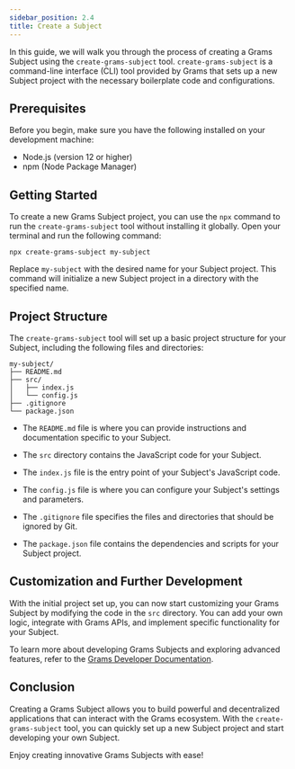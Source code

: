 ```yaml
---
sidebar_position: 2.4
title: Create a Subject
---
```


In this guide, we will walk you through the process of creating a Grams Subject using the `create-grams-subject` tool. `create-grams-subject` is a command-line interface (CLI) tool provided by Grams that sets up a new Subject project with the necessary boilerplate code and configurations.

## Prerequisites

Before you begin, make sure you have the following installed on your development machine:

- Node.js (version 12 or higher)
- npm (Node Package Manager)

## Getting Started

To create a new Grams Subject project, you can use the `npx` command to run the `create-grams-subject` tool without installing it globally. Open your terminal and run the following command:

```shell
npx create-grams-subject my-subject
```

Replace `my-subject` with the desired name for your Subject project. This command will initialize a new Subject project in a directory with the specified name.

## Project Structure

The `create-grams-subject` tool will set up a basic project structure for your Subject, including the following files and directories:

```
my-subject/
├── README.md
├── src/
│   ├── index.js
│   └── config.js
├── .gitignore
└── package.json
```

- The `README.md` file is where you can provide instructions and documentation specific to your Subject.

- The `src` directory contains the JavaScript code for your Subject.

- The `index.js` file is the entry point of your Subject's JavaScript code.

- The `config.js` file is where you can configure your Subject's settings and parameters.

- The `.gitignore` file specifies the files and directories that should be ignored by Git.

- The `package.json` file contains the dependencies and scripts for your Subject project.

## Customization and Further Development

With the initial project set up, you can now start customizing your Grams Subject by modifying the code in the `src` directory. You can add your own logic, integrate with Grams APIs, and implement specific functionality for your Subject.

To learn more about developing Grams Subjects and exploring advanced features, refer to the [Grams Developer Documentation](https://wiki.grams.dev/).

## Conclusion

Creating a Grams Subject allows you to build powerful and decentralized applications that can interact with the Grams ecosystem. With the `create-grams-subject` tool, you can quickly set up a new Subject project and start developing your own Subject.

Enjoy creating innovative Grams Subjects with ease!